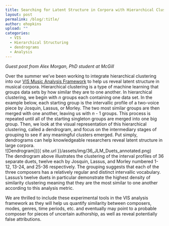 ```yaml
---
title: Searching for Latent Structure in Corpora with Hierarchical Clustering
layout: post
permalink: /blog/:title/
author: ehopkins
upload: ""
categories:
  - VIS
  - Hierarchical Structuring
  - dendrograms
  - Analysis
---
```


_Guest post from Alex Morgan, PhD student at McGill_

Over the summer we’ve been working to integrate hierarchical clustering into our [VIS Music Analysis Framework](http://vis-framework.readthedocs.org/en/vis-framework-2.0.0/) to help us reveal latent structure in musical corpora. Hierarchical clustering is a type of machine learning that groups data sets by how similar they are to one another. In hierarchical clustering, we begin with _n_ groups each containing one data set. In the example below, each starting group is the intervallic profile of a two-voice piece by Josquin, Lassus, or Morley. The two most similar groups are then merged with one another, leaving us with _n_ - 1 groups. This process is repeated until all of the starting singleton groups are merged into one big group. Then, we look at the visual representation of this hierarchical clustering, called a dendrogram, and focus on the intermediary stages of grouping to see if any meaningful clusters emerged. Put simply, dendrograms can help knowledgeable researchers reveal latent structure in large corpora.
<br>
![Dendrogram]({{ site.url }}/assets/img/36_JLM_Duets_annotated.png)
<br>
The dendrogram above illustrates the clustering of the interval profiles of 36 separate duets, twelve each by Josquin, Lassus, and Morley numbered 1-12, 13-24, and 25-36 respectively. The grouping suggests that each of the three composers has a relatively regular and distinct intervallic vocabulary. Lassus’s twelve duets in particular demonstrate the highest density of similarity clustering meaning that they are the most similar to one another according to this analysis metric.

We are thrilled to include these experimental tools in the VIS analysis framework as they will help us quantify similarity between composers, modes, genres, time periods, etc. and eventually may point to a probable composer for pieces of uncertain authorship, as well as reveal potentially false attributions.
